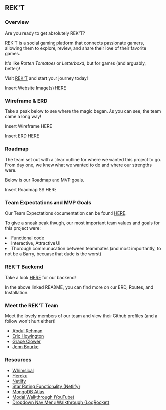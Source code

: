 ## REK'T

### Overview

Are you ready to get absolutely REK'T? 

REK'T is a social gaming platform that connects passionate gamers, allowing them to explore, review, and share their love of their favorite games.

It's like <em>Rotten Tomatoes</em> or <em>Letterboxd</em>, but for games (and arguably, better)!

Visit <a href="">REK'T</a> and start your journey today!

<img src="">Insert Website Image(s) HERE</img>

### Wireframe & ERD

Take a peak below to see where the magic began. As you can see, the team came a long way!

<img src="">Insert Wireframe HERE</img>

<img src="">Insert ERD HERE</img>

### Roadmap

The team set out with a clear outline for where we wanted this project to go. From day one, we knew what we wanted to do and where our strengths were.

Below is our Roadmap and MVP goals.

<img src="">Insert Roadmap SS HERE</img>

### Team Expectations and MVP Goals

Our Team Expectations documentation can be found <a href="https://docs.google.com/document/d/1p3nFn_nanjFpa6AVfQrA2xhVStdaBF5L4lBo6ERhRlc/edit">HERE</a>.

To give a sneak peak though, our most important team values and goals for this project were:

<li>Functional code</li>
<li>Interactive, Attractive UI</li>
<li>Thorough communucation between teammates (and most importantly, to not be a Barry, becuase that dude is the worst)</li>

### REK'T Backend

Take a look <a href="https://github.com/jbourke16/team-rekt-backend">HERE</a> for our backend! 

In the above linked README, you can find more on our ERD, Routes, and Installation.

### Meet the REK'T Team

Meet the lovely members of our team and view their Github profiles (and a follow won't hurt either)!

<ul>
    <li><a href="https://github.com/arehmanlatif1">Abdul Rehman</a></li>
    <li><a href="https://github.com/erichowington">Eric Howington</a></li>
    <li><a href="https://github.com/geclower">Grace Clower</a></li>
    <li><a href="https://github.com/jbourke16">Jenn Bourke</a></li>
</ul>

### Resources

<ul>
    <li><a href="https://whimsical.com/">Whimsical</a></li>
    <li><a href="https://heroku.com/">Heroku</a></li>
    <li><a href="https://www.netlify.com/">Netlify</a></li>
    <li><a href="https://reactrating.netlify.app/#asynchronous_onchange">Star Rating Functionality (Netlify)</a></li>
    <li><a href="https://www.mongodb.com/atlas/database">MongoDB Atlas</a></li>
    <li><a href="">Modal Walkthrough (YouTube)</a></li>
    <li><a href="https://blog.logrocket.com/how-create-multilevel-dropdown-menu-react/">Dropdown Nav Menu Walkthrough (LogRocket)</a></li>

</ul>


